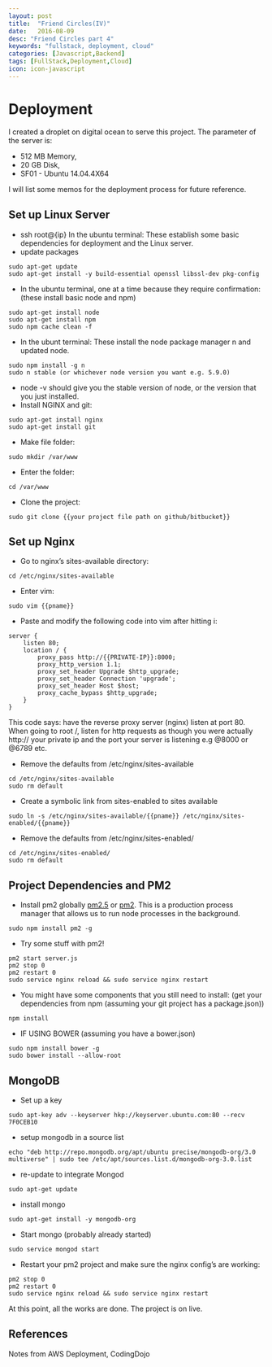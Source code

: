 ```yaml
---
layout: post
title:  "Friend Circles(IV)"
date:   2016-08-09
desc: "Friend Circles part 4"
keywords: "fullstack, deployment, cloud"
categories: [Javascript,Backend]
tags: [FullStack,Deployment,Cloud]
icon: icon-javascript
---
```

# Deployment
I created a droplet on digital ocean to serve this project. The parameter of the server is:  

* 512 MB Memory,
* 20 GB Disk,
* SF01 - Ubuntu 14.04.4X64  

I will list some memos for the deployment process for future reference.  

## Set up Linux Server
* ssh root@{ip} In the ubuntu terminal: These establish some basic dependencies for deployment and the Linux server.  
* update packages  
```
sudo apt-get update
sudo apt-get install -y build-essential openssl libssl-dev pkg-config
```
* In the ubuntu terminal, one at a time because they require confirmation: (these install basic node and npm)  
```
sudo apt-get install node
sudo apt-get install npm
sudo npm cache clean -f
```
* In the ubunt terminal: These install the node package manager n and updated node.  
```
sudo npm install -g n
sudo n stable (or whichever node version you want e.g. 5.9.0)
```
* node -v should give you the stable version of node, or the version that you just installed.  
* Install NGINX and git:  
```
sudo apt-get install nginx
sudo apt-get install git
```
* Make file folder:
```
sudo mkdir /var/www
```
* Enter the folder:
```
cd /var/www
```
* Clone the project: 
```
sudo git clone {{your project file path on github/bitbucket}}
```

## Set up Nginx

* Go to nginx’s sites-available directory:
```
cd /etc/nginx/sites-available
```
* Enter vim: 
```
sudo vim {{pname}}
```
* Paste and modify the following code into vim after hitting i:
```
server {
    listen 80;
    location / {
        proxy_pass http://{{PRIVATE-IP}}:8000;
        proxy_http_version 1.1;
        proxy_set_header Upgrade $http_upgrade;
        proxy_set_header Connection 'upgrade';
        proxy_set_header Host $host;
        proxy_cache_bypass $http_upgrade;
    }
}
```
This code says: have the reverse proxy server (nginx) listen at port 80. When going to root /, listen for http requests as though you were actually http:// your private ip and the port your server is listening e.g @8000 or @6789 etc.  

* Remove the defaults from /etc/nginx/sites-available  
```
cd /etc/nginx/sites-available  
sudo rm default
```
* Create a symbolic link from sites-enabled to sites available
```
sudo ln -s /etc/nginx/sites-available/{{pname}} /etc/nginx/sites-enabled/{{pname}}
```
* Remove the defaults from /etc/nginx/sites-enabled/
```
cd /etc/nginx/sites-enabled/ 
sudo rm default
```

## Project Dependencies and PM2
* Install pm2 globally [pm2.5](https://www.npmjs.com/package/pm2.5) or [pm2](https://www.npmjs.com/package/pm2). This is a production process manager that allows us to run node processes in the background.
```
sudo npm install pm2 -g
```
* Try some stuff with pm2!
```
pm2 start server.js
pm2 stop 0
pm2 restart 0
sudo service nginx reload && sudo service nginx restart
```
* You might have some components that you still need to install: (get your dependencies from npm (assuming your git project has a package.json))
```
npm install
```
* IF USING BOWER (assuming you have a bower.json)
```
sudo npm install bower -g
sudo bower install --allow-root
```

## MongoDB
* Set up a key
```
sudo apt-key adv --keyserver hkp://keyserver.ubuntu.com:80 --recv 7F0CEB10
```
* setup mongodb in a source list
```
echo "deb http://repo.mongodb.org/apt/ubuntu precise/mongodb-org/3.0 multiverse" | sudo tee /etc/apt/sources.list.d/mongodb-org-3.0.list
```
* re-update to integrate Mongod
```
sudo apt-get update
```
* install mongo
```
sudo apt-get install -y mongodb-org
```
* Start mongo (probably already started)
```
sudo service mongod start
```
* Restart your pm2 project and make sure the nginx config’s are working:  
```
pm2 stop 0
pm2 restart 0
sudo service nginx reload && sudo service nginx restart
```

At this point, all the works are done. The project is on live.  

## References
Notes from AWS Deployment, CodingDojo
